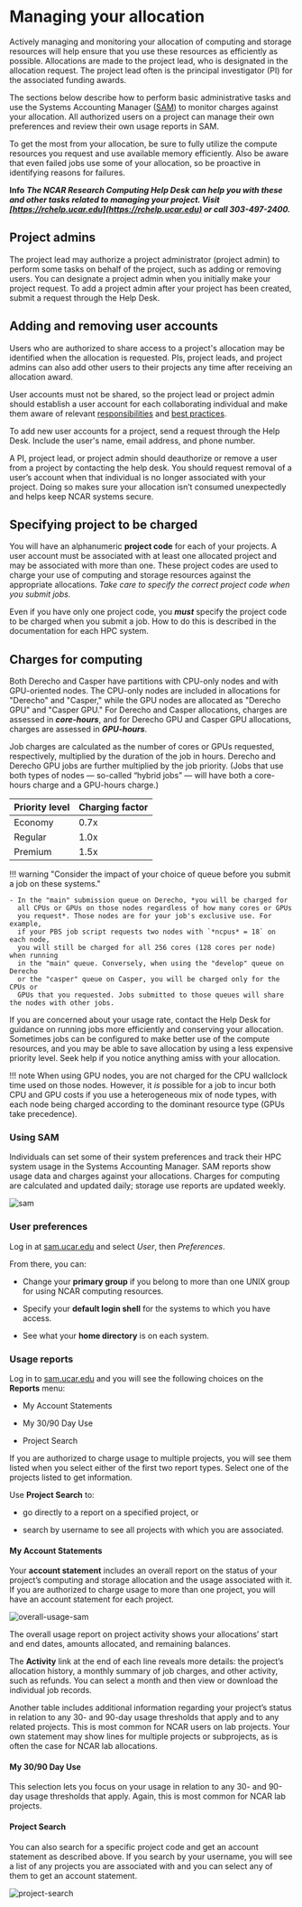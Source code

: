 # Managing your allocation

Actively managing and monitoring your allocation of computing and
storage resources will help ensure that you use these resources as
efficiently as possible. Allocations are made to the project lead, who
is designated in the allocation request. The project lead often is the
principal investigator (PI) for the associated funding awards.

The sections below describe how to perform basic administrative tasks
and use the Systems Accounting Manager
([SAM](https://sam.ucar.edu/app/home)) to monitor charges against your
allocation. All authorized users on a project can manage their own
preferences and review their own usage reports in SAM.

To get the most from your allocation, be sure to fully utilize the
compute resources you request and use available memory efficiently. Also
be aware that even failed jobs use some of your allocation, so be
proactive in identifying reasons for failures.

**Info**
***The NCAR Research Computing Help Desk can help you with these and other 
tasks related to managing your project. Visit [https://rchelp.ucar.edu](https://rchelp.ucar.edu) 
or call 303-497-2400.***

## Project admins

The project lead may authorize a project administrator (project admin)
to perform some tasks on behalf of the project, such as adding or
removing users. You can designate a project admin when you initially 
make your project request. To add a project admin after your project 
has been created, submit a request through the Help Desk.

## Adding and removing user accounts

Users who are authorized to share access to a project's allocation
may be identified when the allocation is requested. PIs, project leads, and
project admins can also add other users to their projects any time after
receiving an allocation award.

User accounts must not be shared, so the project lead or project admin should 
establish a user account for each collaborating individual and make them aware 
of relevant [responsibilities](https://ncar-hpc-docs.readthedocs.io/en/latest/getting-started/user-responsibilities/) and [best practices](https://ncar-hpc-docs.readthedocs.io/en/latest/getting-started/best-practices-for-supercomputer-users/).

To add new user accounts for a project, send a request through the Help
Desk. Include the user's name, email address, and phone number.

A PI, project lead, or project admin should deauthorize or remove a user
from a project by contacting the help desk. You should request removal of 
a user’s account when that individual is no longer associated with your project. 
Doing so makes sure your allocation isn’t consumed unexpectedly and helps keep 
NCAR systems secure.

## Specifying project to be charged

You will have an alphanumeric **project code** for each of your projects. 
A user account must be associated with at least one allocated project 
and may be associated with more than one. These project codes
are used to charge your use of computing and storage resources against
the appropriate allocations. *Take care to specify the correct project
code when you submit jobs.*

Even if you have only one project code, you ***must*** specify the
project code to be charged when you submit a job. How to do this is
described in the documentation for each HPC system.

## Charges for computing

Both Derecho and Casper have partitions with CPU-only nodes and with 
GPU-oriented nodes. The CPU-only nodes are included in allocations 
for "Derecho" and "Casper," while the GPU nodes are allocated as 
"Derecho GPU" and "Casper GPU." For Derecho and Casper allocations, 
charges are assessed in ***core-hours***, and for Derecho GPU and Casper 
GPU allocations, charges are assessed in ***GPU-hours***. 

Job charges are calculated as the number of cores or GPUs requested, 
respectively, multiplied by the duration of the job in hours. Derecho 
and Derecho GPU jobs are further multiplied by the job priority. 
(Jobs that use both types of nodes — so-called “hybrid jobs” — 
will have both a core-hours charge and a GPU-hours charge.)

| **Priority level** | **Charging factor** |
|--------------------|---------------------|
| Economy            | 0.7x                |
| Regular            | 1.0x                |
| Premium            | 1.5x                |


!!! warning "Consider the impact of your choice of queue before you submit a job on these systems."

    - In the "main" submission queue on Derecho, *you will be charged for 
      all CPUs or GPUs on those nodes regardless of how many cores or GPUs 
      you request*. Those nodes are for your job's exclusive use. For example, 
      if your PBS job script requests two nodes with `*ncpus* = 18` on each node, 
      you will still be charged for all 256 cores (128 cores per node) when running 
      in the "main" queue. Conversely, when using the "develop" queue on Derecho 
      or the "casper" queue on Casper, you will be charged only for the CPUs or 
      GPUs that you requested. Jobs submitted to those queues will share the nodes with other jobs.
      
If you are concerned about your usage rate, contact the Help Desk 
for guidance on running jobs more efficiently and conserving your 
allocation. Sometimes jobs can be configured to make better use of the compute 
resources, and you may be able to save allocation by using a less expensive 
priority level. Seek help if you notice anything amiss with your allocation.

!!! note
    When using GPU nodes, you are not charged for the CPU wallclock time 
    used on those nodes. However, it *is* possible for a job to incur 
    both CPU and GPU costs if you use a heterogeneous mix of node types, 
    with each node being charged according to the dominant resource type 
    (GPUs take precedence).

### Using SAM

Individuals can set some of their system preferences and track 
their HPC system usage in the Systems Accounting Manager. 
SAM reports show usage data and charges against
your allocations. Charges for computing are calculated and 
updated daily; storage use reports are updated weekly.

![sam](managing-your-allocation/media/sam.png)

### User preferences

Log in at [sam.ucar.edu](https://sam.ucar.edu/app/home) and
select *User*, then *Preferences*.

From there, you can:

- Change your **primary group** if you belong to more than one UNIX
  group for using NCAR computing resources.

- Specify your **default login shell** for the systems to which you have
  access.

- See what your **home directory** is on each system.

### Usage reports

Log in to [sam.ucar.edu](https://sam.ucar.edu/app/home) and you will see
the following choices on the **Reports** menu:

- My Account Statements

- My 30/90 Day Use

- Project Search

If you are authorized to charge usage to multiple projects, you will see
them listed when you select either of the first two report types. Select
one of the projects listed to get information.

Use **Project Search** to:

- go directly to a report on a specified project, or

- search by username to see all projects with which you are associated.

#### My Account Statements

Your **account statement** includes an overall report on the status of
your project’s computing and storage allocation and the usage associated
with it. If you are authorized to charge usage to more than one project,
you will have an account statement for each project.

![overall-usage-sam](managing-your-allocation/media/image1.png)

The overall usage report on project activity shows your allocations’
start and end dates, amounts allocated, and remaining balances.

The **Activity** link at the end of each line reveals more details: the
project’s allocation history, a monthly summary of job charges, and
other activity, such as refunds. You can select a month and then view or
download the individual job records.

Another table includes additional information regarding your project’s
status in relation to any 30- and 90-day usage thresholds that apply and
to any related projects. This is most common for NCAR users on
lab projects. Your own statement may show lines for multiple
projects or subprojects, as is often the case for NCAR lab 
allocations.

#### My 30/90 Day Use

This selection lets you focus on your usage in relation to any 30- and
90-day usage thresholds that apply. Again, this is most common for NCAR
lab projects.

#### Project Search

You can also search for a specific project code and get an account statement
as described above. If you search by your username, you will see a list of 
any projects you are associated with and you can select any of them to get 
an account statement.

![project-search](managing-your-allocation/media/image2.png)

